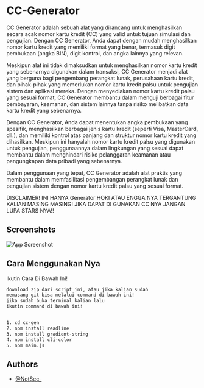 
# CC-Generator

CC Generator adalah sebuah alat yang dirancang untuk menghasilkan secara acak nomor kartu kredit (CC) yang valid untuk tujuan simulasi dan pengujian. Dengan CC Generator, Anda dapat dengan mudah menghasilkan nomor kartu kredit yang memiliki format yang benar, termasuk digit pembukaan (angka BIN), digit kontrol, dan angka lainnya yang relevan.

Meskipun alat ini tidak dimaksudkan untuk menghasilkan nomor kartu kredit yang sebenarnya digunakan dalam transaksi, CC Generator menjadi alat yang berguna bagi pengembang perangkat lunak, perusahaan kartu kredit, dan pihak-pihak yang memerlukan nomor kartu kredit palsu untuk pengujian sistem dan aplikasi mereka. Dengan menyediakan nomor kartu kredit palsu yang sesuai format, CC Generator membantu dalam menguji berbagai fitur pembayaran, keamanan, dan sistem lainnya tanpa risiko melibatkan data kartu kredit yang sebenarnya.

Dengan CC Generator, Anda dapat menentukan angka pembukaan yang spesifik, menghasilkan berbagai jenis kartu kredit (seperti Visa, MasterCard, dll.), dan memiliki kontrol atas panjang dan struktur nomor kartu kredit yang dihasilkan. Meskipun ini hanyalah nomor kartu kredit palsu yang digunakan untuk pengujian, penggunaannya dalam lingkungan yang sesuai dapat membantu dalam menghindari risiko pelanggaran keamanan atau pengungkapan data pribadi yang sebenarnya.

Dalam penggunaan yang tepat, CC Generator adalah alat praktis yang membantu dalam memfasilitasi pengembangan perangkat lunak dan pengujian sistem dengan nomor kartu kredit palsu yang sesuai format.

DISCLAIMER! INI HANYA Generator HOKI ATAU ENGGA NYA TERGANTUNG KALIAN MASING MASING! 
JIKA DAPAT DI GUNAKAN CC NYA JANGAN LUPA STARS NYA!!







## Screenshots

![App Screenshot](https://cdn.discordapp.com/attachments/1132391948699832431/1143329589230309396/image.png)


## Cara Menggunakan Nya

Ikutin Cara Di Bawah Ini!

```bash
download zip dari script ini, atau jika kalian sudah
memasang git bisa melalui command di bawah ini!
jika sudah buka terminal kalian lalu 
ikutin command di bawah ini!


1. cd cc-gen
2. npm install readline
3. npm install gradient-string
4. npm install cli-color
5. npm main.js
```
    
## Authors

- [@NotSec_](https://github.com/JustNotSec/)

